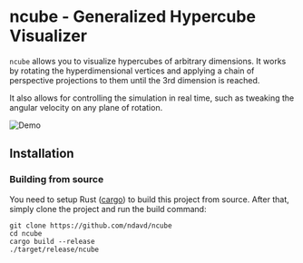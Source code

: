 # ncube - Generalized Hypercube Visualizer

`ncube` allows you to visualize hypercubes of arbitrary dimensions.
It works by rotating the hyperdimensional vertices and applying a chain of perspective projections to them until the 3rd dimension is reached.

It also allows for controlling the simulation in real time, such as tweaking the angular velocity on any plane of rotation.

![Demo](https://raw.githubusercontent.com/ndavd/ncube/main/.github/demo.gif)

## Installation

### Building from source
You need to setup Rust ([cargo](https://doc.rust-lang.org/stable/cargo/)) to build this project from source.
After that, simply clone the project and run the build command:
```
git clone https://github.com/ndavd/ncube
cd ncube
cargo build --release
./target/release/ncube
```
